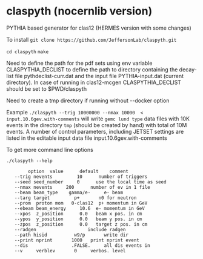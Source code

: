 # claspyth (nocernlib version)
PYTHIA based generator for clas12 (HERMES version with some changes)

To install
`git clone https://github.com/JeffersonLab/claspyth.git`

`cd claspyth` 
`make`

Need to define the path for the pdf sets using env variable CLASPYTHIA_DECLIST to define the path to  directory containing the decay-list file pythdeclist-curr.dat and the input file PYTHIA-input.dat (current directory). In case of running in clas12-mcgen CLASPYTHIA_DECLIST  should be set to $PWD/claspyth

Need to create a tmp directory if running without --docker option

Example
`./claspyth --trig 10000000 --nmax 10000  < input.10.6gev.with-comments`
will write `gemc lund type` data files with 10K events in the directory `tmp` (should be created by hand) with total of 10M events.
A number of control parameters, including JETSET settings are listed in the editable input data file input.10.6gev.with-comments

To get more command line options

`./claspyth --help`
```
        option  value      default    comment
   --trig nevents         10      number of triggers
   --seed seed_number     0      use the local time as seed
   --nmax nevents     200      number of ev in 1 file
   --beam beam_type    gamma/e-     e- beam
   --targ target         p+       n0 for neutron
   --prom  proton mom   0-clas12  p+ momentum in GeV 
   --ebeam beam_energy     10.6  e- momentum in GeV
   --xpos  z_position      0.0   beam x pos. in cm 
   --ypos  y_position      0.0   beam y pos. in cm
   --zpos  z_position      0.0   target z pos. in cm 
   --radgen                   include radgen
   --path hisid          w9/p       write dir
   --print nprint       1000   print nprint event
   --dis                .FALSE.     all dis events in
   --v     verblev       0     verbos. level

 
